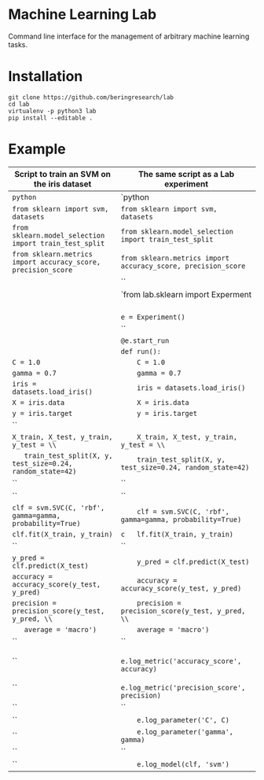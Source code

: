 # Machine Learning Lab
Command line interface for the management of arbitrary machine learning tasks.

# Installation
```
git clone https://github.com/beringresearch/lab
cd lab
virtualenv -p python3 lab
pip install --editable .
```

# Example

|Script to train an SVM on the iris dataset                   | The same script as a Lab experiment                         |
|-------------------------------------------------------------|-------------------------------------------------------------|
|`python`                                                     |`python                                                      |
|`from sklearn import svm, datasets`                          |`from sklearn import svm, datasets`                          |
|`from sklearn.model_selection import train_test_split`       |`from sklearn.model_selection import train_test_split`       |
|`from sklearn.metrics import accuracy_score, precision_score`|`from sklearn.metrics import accuracy_score, precision_score`|
|` `                                                          |``                                                           |
|` `                                                          |`from lab.sklearn import Experment                           |
|` `                                                          |` `                                                          |
|` `                                                          |`e = Experiment()`                                           |
|` `                                                          |``                                                           |
|` `                                                          |`@e.start_run`                                               |
|` `                                                          |`def run():`                                                 |
|`C = 1.0`                                                    |`    C = 1.0`                                                |
|`gamma = 0.7`                                                |`    gamma = 0.7`                                            |
|`iris = datasets.load_iris()`                                |`    iris = datasets.load_iris()`                            |
|`X = iris.data`                                              |`    X = iris.data`                                          |
|`y = iris.target`                                            |`    y = iris.target`                                        |
|``                                                           |` `                                                          |
|`X_train, X_test, y_train, y_test = \\`                      |`    X_train, X_test, y_train, y_test = \\`                  |
|`   train_test_split(X, y, test_size=0.24, random_state=42)` |`    train_test_split(X, y, test_size=0.24, random_state=42)`|
|``                                                           |``                                                           |   
|``                                                           |``                                                           |
|`clf = svm.SVC(C, 'rbf', gamma=gamma, probability=True)`     |`    clf = svm.SVC(C, 'rbf', gamma=gamma, probability=True)` |
|`clf.fit(X_train, y_train)`                                  |`c   lf.fit(X_train, y_train)`                               |
|``                                                           |``                                                           |
|`y_pred = clf.predict(X_test)`                               |`    y_pred = clf.predict(X_test)`                           |
|`accuracy = accuracy_score(y_test, y_pred)`                  |`    accuracy = accuracy_score(y_test, y_pred)`              |
|`precision = precision_score(y_test, y_pred, \\`             |`    precision = precision_score(y_test, y_pred, \\`         |
|`   average = 'macro')`                                      |`    average = 'macro')`                                     |
|``                                                           |``                                                           |
|``                                                           |`    e.log_metric('accuracy_score', accuracy)`               |
|``                                                           |`    e.log_metric('precision_score', precision)`             |
|``                                                           |``                                                           |
|``                                                           |`    e.log_parameter('C', C)`                                |
|``                                                           |`    e.log_parameter('gamma', gamma)`                        |
|``                                                           |``                                                           |   
|``                                                           |`    e.log_model(clf, 'svm')`                                |